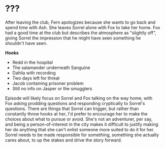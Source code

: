 # ???
After leaving the club, Fern apologizes because she wants to go back and spend time with Ash. She leaves Sorrel alone with Fox to take her home. Fox had a good time at the club but describes the atmosphere as "slightly off", giving Sorrel the impression that he might have seen something he shouldn't have seen.

**Hooks**

- Redd in the hospital
- The salamander underneath Sanguine
- Dahlia with recording
- Two days left for threat
- Jacob containing prisoner problem
- Still no info on Jasper or the smugglers

Episode will likely focus on Sorrel and Fox talking on the way home, with Fox asking prodding questions and responding cryptically to Sorrel's questions. There are things that Sorrel can trigger, but rather than constantly throw hooks at her, I'd prefer to encourage her to make the choices about what to pursue or avoid. She's not an adventurer, per say, and being a person-of-interest in the city makes it difficult to justify making her do anything that she can't enlist someone more suited to do it for her. Sorrel needs to be made responsible for something, something she actually cares about, to up the stakes and drive the story forward.


